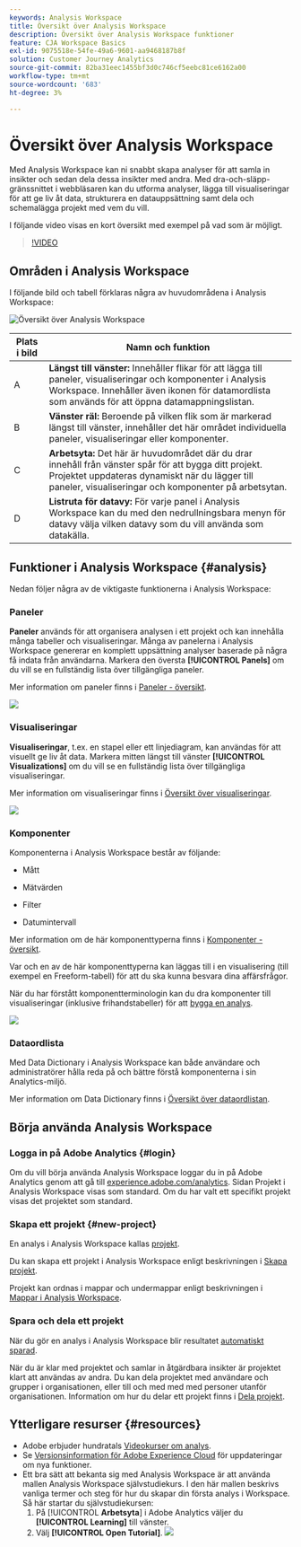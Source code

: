 ```yaml
---
keywords: Analysis Workspace
title: Översikt över Analysis Workspace
description: Översikt över Analysis Workspace funktioner
feature: CJA Workspace Basics
exl-id: 9075518e-54fe-49a6-9601-aa9468187b8f
solution: Customer Journey Analytics
source-git-commit: 82ba31eec1455bf3d0c746cf5eebc81ce6162a00
workflow-type: tm+mt
source-wordcount: '683'
ht-degree: 3%

---
```


# Översikt över Analysis Workspace

Med Analysis Workspace kan ni snabbt skapa analyser för att samla in insikter och sedan dela dessa insikter med andra. Med dra-och-släpp-gränssnittet i webbläsaren kan du utforma analyser, lägga till visualiseringar för att ge liv åt data, strukturera en datauppsättning samt dela och schemalägga projekt med vem du vill.

I följande video visas en kort översikt med exempel på vad som är möjligt.

>[!VIDEO](https://video.tv.adobe.com/v/26266/?quality=12)

## Områden i Analysis Workspace

I följande bild och tabell förklaras några av huvudområdena i Analysis Workspace:

![Översikt över Analysis Workspace](assets/analysis-workspace-overvew.png)

| Plats i bild | Namn och funktion |
|---------|----------|
| A | **Längst till vänster:** Innehåller flikar för att lägga till paneler, visualiseringar och komponenter i Analysis Workspace. Innehåller även ikonen för datamordlista som används för att öppna datamappningslistan. |
| B | **Vänster räl:** Beroende på vilken flik som är markerad längst till vänster, innehåller det här området individuella paneler, visualiseringar eller komponenter. |
| C | **Arbetsyta:** Det här är huvudområdet där du drar innehåll från vänster spår för att bygga ditt projekt. Projektet uppdateras dynamiskt när du lägger till paneler, visualiseringar och komponenter på arbetsytan. |
| D | **Listruta för datavy:** För varje panel i Analysis Workspace kan du med den nedrullningsbara menyn för datavy välja vilken datavy som du vill använda som datakälla. |

## Funktioner i Analysis Workspace {#analysis}

Nedan följer några av de viktigaste funktionerna i Analysis Workspace:

### Paneler

**Paneler** används för att organisera analysen i ett projekt och kan innehålla många tabeller och visualiseringar. Många av panelerna i Analysis Workspace genererar en komplett uppsättning analyser baserade på några få indata från användarna. Markera den översta **[!UICONTROL Panels]** om du vill se en fullständig lista över tillgängliga paneler.

Mer information om paneler finns i [Paneler - översikt](/help/analysis-workspace/c-panels/panels.md).

![](assets/build-panels.png)

### Visualiseringar

**Visualiseringar**, t.ex. en stapel eller ett linjediagram, kan användas för att visuellt ge liv åt data. Markera mitten längst till vänster **[!UICONTROL Visualizations]** om du vill se en fullständig lista över tillgängliga visualiseringar.

Mer information om visualiseringar finns i [Översikt över visualiseringar](/help/analysis-workspace/visualizations/freeform-analysis-visualizations.md).

![](assets/build-visualizations.png)

### Komponenter

Komponenterna i Analysis Workspace består av följande:

* Mått

* Mätvärden

* Filter

* Datumintervall

Mer information om de här komponenttyperna finns i [Komponenter - översikt](/help/components/overview.md).

Var och en av de här komponenttyperna kan läggas till i en visualisering (till exempel en Freeform-tabell) för att du ska kunna besvara dina affärsfrågor.

När du har förstått komponentterminologin kan du dra komponenter till visualiseringar (inklusive frihandstabeller) för att [bygga en analys](/help/analysis-workspace/visualizations/freeform-table/freeform-table.md).

![](assets/build-components.png)

### Dataordlista

Med Data Dictionary i Analysis Workspace kan både användare och administratörer hålla reda på och bättre förstå komponenterna i sin Analytics-miljö.

Mer information om Data Dictionary finns i [Översikt över dataordlistan](/help/components/data-dictionary/data-dictionary-overview.md).

## Börja använda Analysis Workspace

### Logga in på Adobe Analytics {#login}

Om du vill börja använda Analysis Workspace loggar du in på Adobe Analytics genom att gå till [experience.adobe.com/analytics](https://experience.adobe.com/analytics). Sidan Projekt i Analysis Workspace visas som standard. Om du har valt ett specifikt projekt visas det projektet som standard.

### Skapa ett projekt {#new-project}

En analys i Analysis Workspace kallas [projekt](/help/analysis-workspace/build-workspace-project/freeform-overview.md).

Du kan skapa ett projekt i Analysis Workspace enligt beskrivningen i [Skapa projekt](/help/analysis-workspace/build-workspace-project/create-projects.md).

Projekt kan ordnas i mappar och undermappar enligt beskrivningen i [Mappar i Analysis Workspace](/help/analysis-workspace/build-workspace-project/workspace-folders/about-folders.md).

### Spara och dela ett projekt

När du gör en analys i Analysis Workspace blir resultatet [automatiskt sparad](/help/analysis-workspace/build-workspace-project/save-projects.md).

När du är klar med projektet och samlar in åtgärdbara insikter är projektet klart att användas av andra. Du kan dela projektet med användare och grupper i organisationen, eller till och med med med personer utanför organisationen. Information om hur du delar ett projekt finns i [Dela projekt](/help/analysis-workspace/curate-share/share-projects.md).

## Ytterligare resurser {#resources}

* Adobe erbjuder hundratals [Videokurser om analys](https://experienceleague.adobe.com/docs/analytics-learn/tutorials/overview.html).
* Se [Versionsinformation för Adobe Experience Cloud](https://experienceleague.adobe.com/docs/release-notes/experience-cloud/current.html#analytics) för uppdateringar om nya funktioner.
* Ett bra sätt att bekanta sig med Analysis Workspace är att använda mallen Analysis Workspace självstudiekurs. I den här mallen beskrivs vanliga termer och steg för hur du skapar din första analys i Workspace. Så här startar du självstudiekursen:
   1. På [!UICONTROL **Arbetsyta**] i Adobe Analytics väljer du **[!UICONTROL Learning]** till vänster.
   1. Välj **[!UICONTROL Open Tutorial]**.
      ![](assets/training-tutorial.png)
